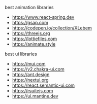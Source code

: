 best animation libraries

- https://www.react-spring.dev
- https://gsap.com
- https://codepen.io/collection/XLebem
- https://threejs.org
- https://lottiefiles.com
- https://animate.style

 best ui libraries

 - https://mui.com
 - https://v2.chakra-ui.com
 - https://ant.design
 - https://nextui.org
 - https://react.semantic-ui.com
 - https://rsuitejs.com
 - https://ui.mantine.dev
